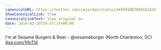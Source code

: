 ```yaml
---
canonicalURL: https://twitter.com/jmjordan/status/449591063809101824
ShowCanonicalLink: true
CanonicalLinkText: View original on
date: 2014-03-28T16:57:17+00:00
---
```

I'm at Sesame Burgers &amp; Beer - @sesameburger (North Charleston, SC) [4sq.com/1jfoTld](http://4sq.com/1jfoTld)